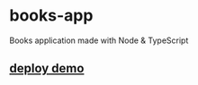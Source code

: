 # books-app
Books application made with Node & TypeScript

## [deploy demo](https://books-appu.herokuapp.com/)
